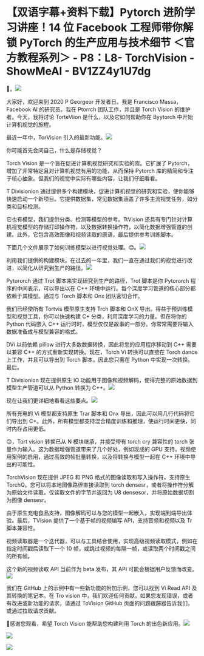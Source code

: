 # 【双语字幕+资料下载】Pytorch 进阶学习讲座！14 位 Facebook 工程师带你解锁 PyTorch 的生产应用与技术细节 ＜官方教程系列＞ - P8：L8- TorchVision - ShowMeAI - BV1ZZ4y1U7dg

🎼。![](img/7c9cde7419cd5ccaaa7e02943dd416e4_1.png)

大家好，欢迎来到 2020 P Georgeor 开发者日。我是 Francisco Massa，Facebook AI 的研究员。我在 Ptorrch 团队工作，并且是 Torch Vision 的维护者。今天，我将讨论 TorteViion 是什么，以及它如何帮助你在 Byytorch 中开始计算机视觉的旅程。

最近一年中，TorVision 引入的最新功能。![](img/7c9cde7419cd5ccaaa7e02943dd416e4_3.png)

你可能首先会问自己，什么是存储视觉？

Torch Vision 是一个旨在促进计算机视觉研究和实验的库。它扩展了 Pytorch，增加了非常特定且对计算机视觉有用的功能，从而保持 Pytorch 库的精简和专注于核心抽象。但我们的视觉中实际有哪些内容，让我们仔细看看。

T Divisionion 通过提供多个构建模块，促进计算机视觉的研究和实验，使你能够快速启动一个新项目。它提供数据集，常见数据集涵盖了许多主流视觉任务，如分类和目标检测。

它也有模型，我们提供分类、检测等模型的参考。TtVision 还具有专门针对计算机视觉模型的存储打印操作符，以及数据转换操作符，以简化数据增强管道的创建。此外，它包含高效图像和视频读取的原语，最后提供参考训练脚本。

下面几个文件展示了如何训练模型以进行视觉处理。😊。![](img/7c9cde7419cd5ccaaa7e02943dd416e4_5.png)

利用我们提供的构建模块。在过去的一年里，我们一直在通过我们的视觉进行改进，以简化从研究到生产的路径。![](img/7c9cde7419cd5ccaaa7e02943dd416e4_7.png)

Pytororch 通过 Trot 脚本来实现研究到生产的路径，Trot 脚本是你 Pytororch 程序的中间表示，可以导出以在 C++ 环境中运行。每个深度学习管道的核心部分都依赖于其模型。通过与 Torch 脚本和 Onx 团队密切合作。

我们已经使所有 Tortvis 模型原生支持 Trch 脚本和 OnX 导出。得益于预训练模型和视觉工具，你可以快速构建 C+ 分类，利用深度学习的力量。但在将你的 Python 代码嵌入 C++ 运行时时，模型仅仅是故事的一部分。你常常需要将输入数据准备成与模型兼容的格式。

DVi 以前依赖 pillow 进行大多数数据转换，因此将您的应用程序移动到 C++ 需要以兼容 C++ 的方式重新实现转换。现在，Torch Vi 转换可以直接在 Torch dance 上工作，并且可以导出到 Torch 脚本，因此您只需在 Python 中实现一次转换。最后。

T Divisionion 现在提供原生 IO 功能用于图像和视频解码，使得完整的原始数据到模型生产管道可以从 Python 转换为 C++。![](img/7c9cde7419cd5ccaaa7e02943dd416e4_9.png)

现在让我们更详细地看看这些要点。![](img/7c9cde7419cd5ccaaa7e02943dd416e4_11.png)

所有充电的 Vi 模型都支持原生 Trar 脚本和 Onx 导出，因此可以用几行代码将它们导出到 C+。此外，所有模型都支持混合精度训练和推理，使运行时间更快，同时内存占用更低。

😊，Tort vision 转换已从 N 模块继承，并接受带有 torch cry 兼容性的 torch 张量作为输入。这为数据增强管道带来了几个好处，例如现成的 GPU 支持，视频使用案例的启用，通过高效的帧批量转换，以及将转换与模型一起在 C++ 环境中导出的可能性。

TorchVision 现在提供 JPEG 和 PNG 格式的图像读取和写入操作符，支持原生 TorchQ。您可以将本地图像路径直接读取到 torch densesr，或者将操作符分解为原始文件读取，仅读取文件的字节并返回为 U8 densesor，并将原始数据切割为图像 densesr。

由于原生充电食品支持，图像解码可以与您的模型一起嵌入，实现端到端导出体验。最后，TVision 提供了一个基于帧的视频编写 API，支持音频和视频以及 Tr 脚本兼容性。

视频读取器是一个迭代器，可以与工具结合使用，实现高级视频读取模式，例如在指定时间戳后读取下一个 10 帧，或跳过视频的每隔一帧，或读取两个时间戳之间的所有帧。

这个新的视频读取 API 当前作为 beta 发布，其 API 可能会根据用户反馈而改变。![](img/7c9cde7419cd5ccaaa7e02943dd416e4_13.png)

我们在 GitHub 上的示例中有一些新功能的附加示例，您可以找到 Vi Read API 及其转换的笔记本。在 Tro vision 中，我们欢迎任何贡献。如果您发现错误，或者有改进或新功能的请求，请通过 ToVision GitHub 页面的问题跟踪器告诉我们，或通过拉取请求贡献。

🎼感谢您观看，希望 Torch Vision 能帮助您构建利用 Torch 的出色新应用。![](img/7c9cde7419cd5ccaaa7e02943dd416e4_15.png)

![](img/7c9cde7419cd5ccaaa7e02943dd416e4_16.png)

![](img/7c9cde7419cd5ccaaa7e02943dd416e4_17.png)
